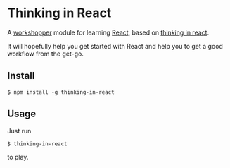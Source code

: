 # Thinking in React

A [workshopper](https://github.com/rvagg/workshopper) module for learning [React](http://facebook.github.io/react/index.html), based on [thinking in react](http://facebook.github.io/react/docs/thinking-in-react.html).  

It will hopefully help you get started with React and help you to get a good workflow from the get-go.

## Install

	$ npm install -g thinking-in-react
	
## Usage

Just run

	$ thinking-in-react

to play.